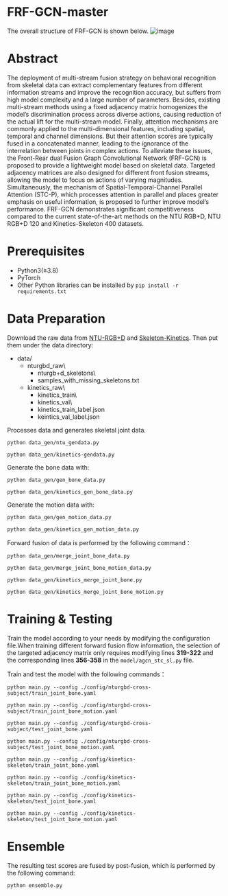# FRF-GCN-master
The overall structure of FRF-GCN is shown below.
![image](https://github.com/sunbeam-kkt/FRF-GCN-master/assets/117554619/bb0d71bf-924e-408f-99fe-496498bd9844)
# Abstract
The deployment of multi-stream fusion strategy on behavioral recognition from skeletal data can extract complementary features from different information streams and improve the recognition accuracy, but suffers from high model complexity and a large number  of parameters. Besides, existing multi-stream methods using a fixed adjacency matrix homogenizes the model’s discrimination process across diverse actions, causing reduction of the actual lift for the multi-stream model. Finally, attention mechanisms are commonly applied to the multi-dimensional features, including spatial, temporal and channel dimensions. But their attention scores are typically fused in a concatenated manner, leading to the ignorance of the interrelation between joints in complex actions. To alleviate these issues, the Front-Rear dual Fusion Graph Convolutional Network (FRF-GCN) is proposed to provide a lightweight model based on skeletal data. Targeted adjacency matrices are also designed for different front fusion streams, allowing the model to focus on actions of varying magnitudes. Simultaneously, the mechanism of Spatial-Temporal-Channel Parallel Attention (STC-P), which processes attention in parallel and places greater emphasis on useful information, is proposed to further improve model’s performance. FRF-GCN demonstrates significant competitiveness compared to the current state-of-the-art methods on the NTU RGB+D, NTU RGB+D 120 and Kinetics-Skeleton 400 datasets. 
# Prerequisites
- Python3(≥3.8)
- PyTorch
- Other Python libraries can be installed by `pip install -r requirements.txt`
# Data Preparation
Download the raw data from [NTU-RGB+D](https://github.com/shahroudy/NTURGB-D) and [Skeleton-Kinetics](https://github.com/yysijie/st-gcn). Then put them under the data directory:
- data/
  - nturgbd_raw\
    - nturgb+d_skeletons\
    - samples_with_missing_skeletons.txt
  - kinetics_raw\
    - kinetics_train\
    - kinetics_val\
    - kinetics_train_label.json
    - keintics_val_label.json

Processes data and generates skeletal joint data.

`python data_gen/ntu_gendata.py`

`python data_gen/kinetics-gendata.py`

Generate the bone data with:

`python data_gen/gen_bone_data.py`

`python data_gen/kinetics_gen_bone_data.py`

Generate the motion data with:

`python data_gen/gen_motion_data.py`

`python data_gen/kinetics_gen_motion_data.py`

Forward fusion of data is performed by the following command：

`python data_gen/merge_joint_bone_data.py`

`python data_gen/merge_joint_bone_motion_data.py`

`python data_gen/kinetics_merge_joint_bone.py`

`python data_gen/kinetics_merge_joint_bone_motion.py`

# Training & Testing

Train the model according to your needs by modifying the configuration file.When training different forward fusion flow information, the selection of the targeted adjacency matrix only requires modifying lines **319-322** and the corresponding lines **356-358** in the `model/agcn_stc_sl.py` file.

Train and test the model with the following commands：

`python main.py --config ./config/nturgbd-cross-subject/train_joint_bone.yaml`

`python main.py --config ./config/nturgbd-cross-subject/train_joint_bone_motion.yaml`

`python main.py --config ./config/nturgbd-cross-subject/test_joint_bone.yaml`

`python main.py --config ./config/nturgbd-cross-subject/test_joint_bone_motion.yaml`

`python main.py --config ./config/kinetics-skeleton/train_joint_bone.yaml`

`python main.py --config ./config/kinetics-skeleton/train_joint_bone_motion.yaml`

`python main.py --config ./config/kinetics-skeleton/test_joint_bone.yaml`

`python main.py --config ./config/kinetics-skeleton/test_joint_bone_motion.yaml`

# Ensemble

The resulting test scores are fused by post-fusion, which is performed by the following command:

`python ensemble.py`

